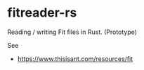 # fitreader-rs
Reading / writing Fit files in Rust. (Prototype)

See
* https://www.thisisant.com/resources/fit

